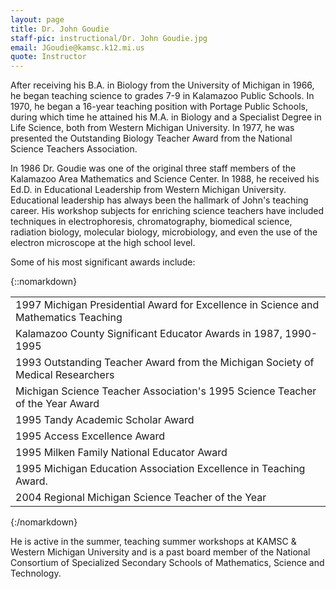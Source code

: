 ```yaml
---
layout: page
title: Dr. John Goudie
staff-pic: instructional/Dr. John Goudie.jpg
email: JGoudie@kamsc.k12.mi.us
quote: Instructor
---
```

After receiving his B.A. in Biology from the University of Michigan in 1966, he began teaching science to grades 7-9 in Kalamazoo Public Schools. In 1970, he began a 16-year teaching position with Portage Public Schools, during which time he attained his M.A. in Biology and a Specialist Degree in Life Science, both from Western Michigan University. In 1977, he was presented the Outstanding Biology Teacher Award from the National Science Teachers Association.

In 1986 Dr. Goudie was one of the original three staff members of the Kalamazoo Area Mathematics and Science Center. In 1988, he received his Ed.D. in Educational Leadership from Western Michigan University. Educational leadership has always been the hallmark of John's teaching career. His workshop subjects for enriching science teachers have included techniques in electrophoresis, chromatography, biomedical science, radiation biology, molecular biology, microbiology, and even the use of the electron microscope at the high school level.

Some of his most significant awards include:

{::nomarkdown}
<table>
    <tbody>
        <tr><td>1997 Michigan Presidential Award for Excellence in Science and Mathematics Teaching</td></tr>
        <tr><td>Kalamazoo County Significant Educator Awards in 1987, 1990-1995</td></tr>
        <tr><td>1993 Outstanding Teacher Award from the Michigan Society of Medical Researchers</td></tr>
        <tr><td>Michigan Science Teacher Association's 1995 Science Teacher of the Year Award</td></tr>
        <tr><td>1995 Tandy Academic Scholar Award</td></tr>
        <tr><td>1995 Access Excellence Award</td></tr>
        <tr><td>1995 Milken Family National Educator Award</td></tr>
        <tr><td>1995 Michigan Education Association Excellence in Teaching Award.
        <tr><td>2004 Regional Michigan Science Teacher of the Year</td></tr>
    </tbody>
</table>
{:/nomarkdown}


He is active in the summer, teaching summer workshops at KAMSC & Western Michigan University and is a past board member of the National Consortium of Specialized Secondary Schools of Mathematics, Science and Technology.